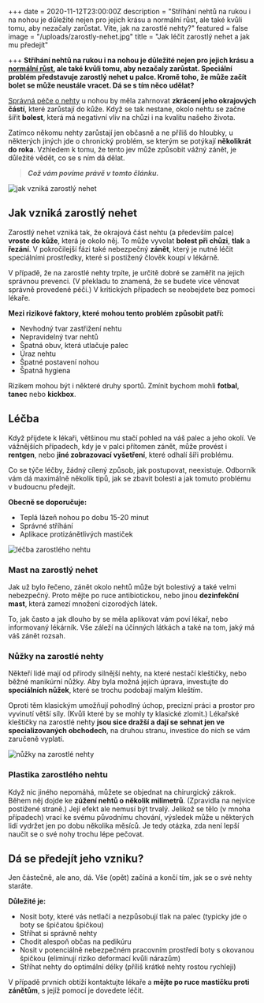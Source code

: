 +++
date = 2020-11-12T23:00:00Z
description = "Stříhání nehtů na rukou i na nohou je důležité nejen pro jejich krásu a normální růst, ale také kvůli tomu, aby nezačaly zarůstat. Víte, jak na zarostlé nehty?"
featured = false
image = "/uploads/zarostly-nehet.jpg"
title = "Jak léčit zarostlý nehet a jak mu předejít"

+++
**Stříhání nehtů na rukou i na nohou je důležité nejen pro jejich krásu a** [**normální růst**](https://www.upravenenehty.cz/jak-zrychlit-rust-nehtu-vime-jak-na-to/)**, ale také kvůli tomu, aby nezačaly zarůstat. Speciální problém představuje zarostlý nehet u palce. Kromě toho, že může začít bolet se může neustále vracet. Dá se s tím něco udělat?**

[Správná péče o nehty](https://www.upravenenehty.cz/spravna-pece-o-nehty-aby-byly-zdrave-a-krasne/) u nohou by měla zahrnovat **zkrácení jeho okrajových částí**, které zarůstají do kůže. Když se tak nestane, okolo nehtu se začne šířit **bolest**, která má negativní vliv na chůzi i na kvalitu našeho života.

Zatímco někomu nehty zarůstají jen občasně a ne příliš do hloubky, u některých jiných jde o chronický problém, se kterým se potýkají **několikrát do roka**. Vzhledem k tomu, že tento jev může způsobit vážný zánět, je důležité vědět, co se s ním dá dělat.

> **_Což vám povíme právě v tomto článku._**

![jak vzniká zarostlý nehet](/uploads/jak-znika-zarostly-nehet.jpg)

## Jak vzniká zarostlý nehet

Zarostlý nehet vzniká tak, že okrajová část nehtu (a především palce) **vroste do kůže**, která je okolo něj. To může vyvolat **bolest při chůzi**, **tlak** a **řezání**. V pokročilejší fázi také nebezpečný **zánět**, který je nutné léčit speciálními prostředky, které si postižený člověk koupí v lékárně.

V případě, že na zarostlé nehty trpíte, je určitě dobré se zaměřit na jejich správnou prevenci. (V překladu to znamená, že se budete více věnovat správně provedené péči.) V kritických případech se neobejdete bez pomoci lékaře.

**Mezi rizikové faktory, které mohou tento problém způsobit patří:**

* Nevhodný tvar zastřižení nehtu
* Nepravidelný tvar nehtů
* Špatná obuv, která utlačuje palec
* Úraz nehtu
* Špatné postavení nohou
* Špatná hygiena

Rizikem mohou být i některé druhy sportů. Zmínit bychom mohli **fotbal**, **tanec** nebo **kickbox**.

## Léčba

Když přijdete k lékaři, většinou mu stačí pohled na váš palec a jeho okolí. Ve vážnějších případech, kdy je v palci přítomen zánět, může provést i **rentgen**, nebo **jiné zobrazovací vyšetření**, které odhalí šíři problému.

Co se týče léčby, žádný cílený způsob, jak postupovat, neexistuje. Odborník vám dá maximálně několik tipů, jak se zbavit bolesti a jak tomuto problému v budoucnu předejít.

**Obecně se doporučuje:**

* Teplá lázeň nohou po dobu 15-20 minut
* Správné stříhání
* Aplikace protizánětlivých mastiček

![léčba zarostlého nehtu](/uploads/lecba-zarosleho-nehtu.jpg)

### Mast na zarostlý nehet

Jak už bylo řečeno, zánět okolo nehtů může být bolestivý a také velmi nebezpečný. Proto mějte po ruce antibiotickou, nebo jinou **dezinfekční mast**, která zamezí množení cizorodých látek.

To, jak často a jak dlouho by se měla aplikovat vám poví lékař, nebo informovaný lékárník. Vše záleží na účinných látkách a také na tom, jaký má váš zánět rozsah.

### Nůžky na zarostlé nehty

Někteří lidé mají od přírody silnější nehty, na které nestačí kleštičky, nebo běžné manikúrní nůžky. Aby byla možná jejich úprava, investujte do **speciálních nůžek**, které se trochu podobají malým kleštím.

Oproti těm klasickým umožňují pohodlný úchop, precizní práci a prostor pro vyvinutí větší síly. (Kvůli které by se mohly ty klasické zlomit.) Lékařské kleštičky na zarostlé nehty **jsou sice dražší a dají se sehnat jen ve specializovaných obchodech**, na druhou stranu, investice do nich se vám zaručeně vyplatí.

![nůžky na zarostlé nehty](/uploads/nuzky-na-zarostle-nehty.jpg)

### Plastika zarostlého nehtu

Když nic jiného nepomáhá, můžete se objednat na chirurgický zákrok. Během něj dojde ke **zúžení nehtů o několik milimetrů**. (Zpravidla na nejvíce postižené straně.) Její efekt ale nemusí být trvalý. Jelikož se tělo (v mnoha případech) vrací ke svému původnímu chování, výsledek může u některých lidí vydržet jen po dobu několika měsíců. Je tedy otázka, zda není lepší naučit se o své nohy trochu lépe pečovat.

## Dá se předejít jeho vzniku?

Jen částečně, ale ano, dá. Vše (opět) začíná a končí tím, jak se o své nehty staráte.

**Důležité je:**

* Nosit boty, které vás netlačí a nezpůsobují tlak na palec (typicky jde o boty se špičatou špičkou)
* Stříhat si správně nehty
* Chodit alespoň občas na pedikúru
* Nosit v potenciálně nebezpečném pracovním prostředí boty s okovanou špičkou (eliminují riziko deformací kvůli nárazům)
* Stříhat nehty do optimální délky (příliš krátké nehty rostou rychleji)

V případě prvních obtíží kontaktujte lékaře a **mějte po ruce mastičku proti zánětům**, s jejíž pomocí je dovedete léčit.
